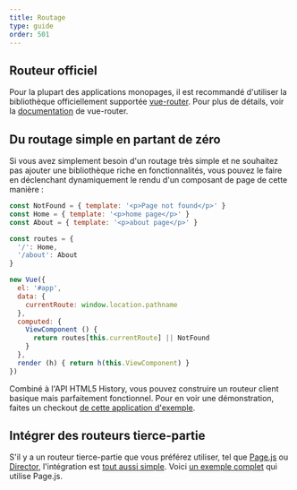 ```yaml
---
title: Routage
type: guide
order: 501
---
```


## Routeur officiel

Pour la plupart des applications monopages, il est recommandé d'utiliser la bibliothèque officiellement supportée [vue-router](https://github.com/vuejs/vue-router). Pour plus de détails, voir la [documentation](https://router.vuejs.org/) de vue-router.

## Du routage simple en partant de zéro

Si vous avez simplement besoin d'un routage très simple et ne souhaitez pas ajouter une bibliothèque riche en fonctionnalités, vous pouvez le faire en déclenchant dynamiquement le rendu d'un composant de page de cette manière :

``` js
const NotFound = { template: '<p>Page not found</p>' }
const Home = { template: '<p>home page</p>' }
const About = { template: '<p>about page</p>' }

const routes = {
  '/': Home,
  '/about': About
}

new Vue({
  el: '#app',
  data: {
    currentRoute: window.location.pathname
  },
  computed: {
    ViewComponent () {
      return routes[this.currentRoute] || NotFound
    }
  },
  render (h) { return h(this.ViewComponent) }
})
```
Combiné à l'API HTML5 History, vous pouvez construire un routeur client basique mais parfaitement fonctionnel.
Pour en voir une démonstration, faites un checkout [de cette application d'exemple](https://github.com/chrisvfritz/vue-2.0-simple-routing-example).

## Intégrer des routeurs tierce-partie

S'il y a un routeur tierce-partie que vous préférez utiliser, tel que [Page.js](https://github.com/visionmedia/page.js) ou [Director](https://github.com/flatiron/director),  l'intégration est [tout aussi simple](https://github.com/chrisvfritz/vue-2.0-simple-routing-example/compare/master...pagejs). Voici [un exemple complet](https://github.com/chrisvfritz/vue-2.0-simple-routing-example/tree/pagejs) qui utilise Page.js.
